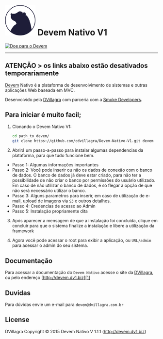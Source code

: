 ![Devem](https://github.com/cdvillagra/Devem-Nativo-V1/blob/master/core/img/icone_git.png) Devem Nativo V1
====================

<span><a href="https://www.paypal.com/cgi-bin/webscr?cmd=_s-xclick&hosted_button_id=YCZ6C5VXFGQ2Q" title="Doe para o Devem"><img src="https://www.paypalobjects.com/en_US/i/btn/btn_donateCC_LG.gif" alt="Doe para o Devem" /></a></span>

----------------
ATENÇÃO > os links abaixo estão desativados temporariamente
----------------

[Devem][1] Nativo é a plataforma de desenvolvimento de sistemas e outras aplicações Web baseada em MVC.

Desenvolvido pela [DVillagra][2] com parceria com a [Smoke Developers][3].

Para iniciar é muito facil;
----------------
1. Clonando o Devem Nativo V1:
   ```bash
   cd path_to_devem/
   git clone https://github.com/cdvillagra/Devem-Nativo-V1.git devem
   ```

2. Abrirá um passo-a-passo para instalar algumas dependencias da plataforma, para que tudo funcione bem.
  - Passo 1: Algumas informações importantes
  - Passo 2: Você pode inserir ou não os dados de conexão com o banco de dados. O banco de dados já deve estar criado, para não ter a possibilidade de não criar o banco por permissões do usuário utilizado. Em caso de não utilizar o banco de dados, é só flegar a opção de que não será necessário utilizar o banco.
  - Passo 3: Alguns parametros para inserir, em caso de utilização de e-mail, upload de imagens via `S3` e outros detalhes.
  - Passo 4: Credencias de acesso ao Admin
  - Passo 5: Instalação propriamente dita

3. Após aparecer a mensagem de que a instalação foi concluída, clique em concluir para que o sistema finalize a instalação e libere a utilização da framework

4. Agora você pode acessar o root para exibir a aplicação, ou `URL/admin` para acessar o admin do seu sistema.

Documentação
----------------------
Para acessar a documentação do `Devem Nativo` acesse o site da [DVillagra][2], ou pelo endereço [http://devem.dv1.biz][1]

Duvidas
----------------------
Para dúvidas envie um e-mail para `devem@dvillagra.com.br`

License
---------
DVillagra
Copyright © 2015 Devem Nativo V 1.1.1 (http://devem.dv1.biz)

[1]: http://devem.dv1.biz
[2]: http://dvillagra.com.br
[3]: http://smokedev.com.br
[4]: https://www.paypal.com/cgi-bin/webscr?cmd=_s-xclick&hosted_button_id=YCZ6C5VXFGQ2Q

